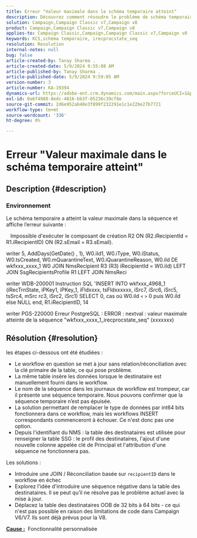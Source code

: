 ```yaml
---
title: Erreur "Valeur maximale dans le schéma temporaire atteint"
description: Découvrez comment résoudre le problème de schéma temporaire où il a atteint la valeur maximale en séquence et affiche une erreur.
solution: Campaign,Campaign Classic v7,Campaign v8
product: Campaign,Campaign Classic v7,Campaign v8
applies-to: Campaign Classic,Campaign,Campaign Classic v7,Campaign v8
keywords: KCS,schéma temporaire, irecprocstate_seq
resolution: Resolution
internal-notes: null
bug: false
article-created-by: Tanay Sharma .
article-created-date: 5/9/2024 9:55:08 AM
article-published-by: Tanay Sharma .
article-published-date: 5/9/2024 9:59:05 AM
version-number: 3
article-number: KA-19394
dynamics-url: https://adobe-ent.crm.dynamics.com/main.aspx?forceUCI=1&pagetype=entityrecord&etn=knowledgearticle&id=9453d232-ea0d-ef11-9f8a-6045bd0201f5
exl-id: 0a6f4988-8edc-4816-bb3f-05236c39cf8e
source-git-commit: 2d6e952ab48e3f899f232291e1c1e22be27b7721
workflow-type: tm+mt
source-wordcount: '336'
ht-degree: 0%

---
```


# Erreur &quot;Valeur maximale dans le schéma temporaire atteint&quot;

## Description {#description}


### <b>Environnement</b>

Le schéma temporaire a atteint la valeur maximale dans la séquence et affiche l’erreur suivante :

   Impossible d&#39;exécuter le composant de création R2 ON (R2.iRecipientId = R1.iRecipientID) ON (R2.sEmail = R3.sEmail).

writer 5, AddDays(GetDate() , 1), W0.iId1, W0.iType, W0.iStatus, W0.tsCreated, W0.mQuarantineText, W0.iQuarantineReason, W0.iId DE wkfxxx_xxxx_1 W0 JOIN NmsRecipient R3 (R3) iRecipientId = W0.iId) LEFT JOIN SsgRecipientsProfile R1 LEFT JOIN NmsReci

writer WDB-200001 Instruction SQL &#39;INSERT INTO wkfxxx_4968_1 (iRecTrnState, iPKey1, iPKey_1, iFldxxxx, tsFldxxxxxx, iSrc7, iSrc6, iSrc5, tsSrc4, mSrc rc3, iSrc2, iSrc1) SELECT 0, cas où W0.iId `<` `>`  0 puis W0.iId else NULL end, R1.iRecipientID, 14

writer PGS-220000 Erreur PostgreSQL : ERROR : nextval : valeur maximale atteinte de la séquence &quot;wkfxxx_xxxx_1_irecprocstate_seq&quot; (xxxxxxx)


## Résolution {#resolution}


les étapes ci-dessous ont été étudiées :

- Le workflow en question se met à jour sans relation/réconciliation avec la clé primaire de la table, ce qui pose problème.
- La même table insère les données lorsque le destinataire est manuellement fourni dans le workflow.
- Le nom de la séquence dans les journaux de workflow est trompeur, car il présente une séquence temporaire. Nous pouvons confirmer que la séquence temporaire n’est pas épuisée.
- La solution permettant de remplacer le type de données par int64 bits fonctionnera dans ce workflow, mais les workflows INSERT correspondants commenceront à échouer. Ce n&#39;est donc pas une option.
- Depuis l&#39;identifiant du NMS : la table des destinataires est utilisée pour renseigner la table SSG : le profil des destinataires, l&#39;ajout d&#39;une nouvelle colonne appelée clé de Principal et l&#39;attribution d&#39;une séquence ne fonctionnera pas.


Les solutions :

- Introduire une JOIN / Réconciliation basée sur `recipientID` dans le workflow en échec
- Explorez l&#39;idée d&#39;introduire une séquence négative dans la table des destinataires. Il se peut qu’il ne résolve pas le problème actuel avec la mise à jour.
- Déplacez la table des destinataires OOB de 32 bits à 64 bits - ce qui n&#39;est pas possible en raison des limitations de code dans Campaign V6/V7. Ils sont déjà prévus pour la V8.




<b><u>Cause :</u></b>  Fonctionnalité personnalisée
